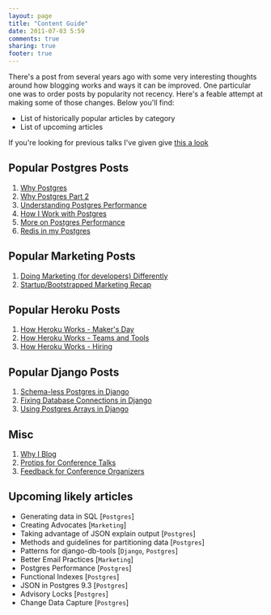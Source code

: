 ```yaml
---
layout: page
title: "Content Guide"
date: 2011-07-03 5:59
comments: true
sharing: true
footer: true
---
```


There's a post from several years ago with some very interesting thoughts around how blogging works and ways it can be improved. One particular one was to order posts by popularity not recency. Here's a feable attempt at making some of those changes. Below you'll find:

* List of historically popular articles by category
* List of upcoming articles 

If you're looking for previous talks I've given give <a href="{{ root_url }}/about/speaking.html">this a look</a>


## Popular Postgres Posts

1. [Why Postgres](/2012/04/30/why-postgres/)
2. [Why Postgres Part 2](/2012/05/07/why-postgres-part-2/)
3. [Understanding Postgres Performance](/2012/10/01/understanding-postgres-performance/)
4. [How I Work with Postgres](/2013/02/13/How-I-Work-With-Postgres/)
5. [More on Postgres Performance](/2013/01/10/more-on-postgres-performance/)
6. [Redis in my Postgres](/2012/10/18/connecting_to_redis_from_postgres/)

## Popular Marketing Posts

1. [Doing Marketing (for developers) Differently](/2013/04/12/perspective-on-developer-marketing/)
2. [Startup/Bootstrapped Marketing Recap](/startupbootstrapped-marketing-recap/)

## Popular Heroku Posts

1. [How Heroku Works - Maker's Day](/2011/11/07/how-heroku-works-maker-day/)
2. [How Heroku Works - Teams and Tools](/2011/11/02/how-heroku-works-teams-tools/)
3. [How Heroku Works - Hiring](/2011/12/02/how-heroku-works-hiring/)


## Popular Django Posts

1. [Schema-less Postgres in Django](/2012/06/11/schemaless-django/)
2. [Fixing Database Connections in Django](/2013/03/07/Fixing-django-db-connections/)
3. [Using Postgres Arrays in Django](/2012/11/06/django-and-arrays/)

## Misc

1. [Why I Blog](/2013/03/31/why-i-blog/)
2. [Protips for Conference Talks](/2012/06/19/pro-tips-for-conference-talks/)
3. [Feedback for Conference Organizers](/2012/05/04/feedback-for-conference-organizers/)

## Upcoming likely articles

* Generating data in SQL \[`Postgres`\]
* Creating Advocates \[`Marketing`\]
* Taking advantage of JSON explain output \[`Postgres`\]
* Methods and guidelines for partitioning data \[`Postgres`\]
* Patterns for django-db-tools \[`Django`, `Postgres`\]
* Better Email Practices \[`Marketing`\]
* Postgres Performance \[`Postgres`\]
* Functional Indexes \[`Postgres`\]
* JSON in Postgres 9.3  \[`Postgres`\]
* Advisory Locks \[`Postgres`\]
* Change Data Capture \[`Postgres`\]
